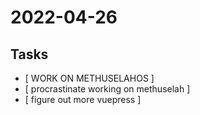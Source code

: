 # 2022-04-26 
## Tasks
- [ WORK ON METHUSELAHOS ]
- [ procrastinate working on methuselah ]
- [ figure out more vuepress ]